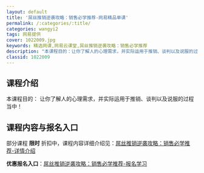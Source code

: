 ```yaml
---
layout: default
title: '屌丝推销逆袭攻略：销售必学推荐-网易精品单课'
permalink: /:categories/:title/
categories: wangyi2
tags: 网易提供
cover: 1022009.jpg
keywords: 精选网课,网易云课堂,屌丝推销逆袭攻略：销售必学推荐
description: "本课程目的：让你了解人的心理需求，并实际运用于推销、谈判以及说服的过程当中！屌丝推销逆袭攻略：销售必学推荐"
classid: 1022009
---
```


## 课程介绍

本课程目的：
让你了解人的心理需求，并实际运用于推销、谈判以及说服的过程当中！

## 课程内容与报名入口

部分课程 **限时** 折扣中，课程内容详细介绍见：[屌丝推销逆袭攻略：销售必学推荐-详情介绍](https://study.163.com/course/introduction/1022009.htm?share=1&shareId=1025206652&utm_campaign=share&utm_medium=iphoneShare&utm_source=&utm_u=1025206652)

**优惠报名入口**：[屌丝推销逆袭攻略：销售必学推荐-报名学习](https://study.163.com/course/introduction/1022009.htm?share=1&shareId=1025206652&utm_campaign=share&utm_medium=iphoneShare&utm_source=&utm_u=1025206652)

